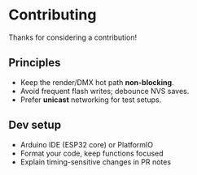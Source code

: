 # Contributing

Thanks for considering a contribution!

## Principles
- Keep the render/DMX hot path **non-blocking**.
- Avoid frequent flash writes; debounce NVS saves.
- Prefer **unicast** networking for test setups.

## Dev setup
- Arduino IDE (ESP32 core) or PlatformIO
- Format your code, keep functions focused
- Explain timing-sensitive changes in PR notes

